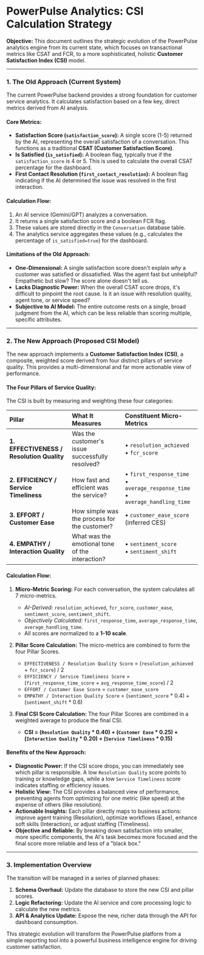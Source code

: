# PowerPulse Analytics: CSI Calculation Strategy

**Objective:** This document outlines the strategic evolution of the PowerPulse analytics engine from its current state, which focuses on transactional metrics like CSAT and FCR, to a more sophisticated, holistic **Customer Satisfaction Index (CSI)** model.

---

### **1. The Old Approach (Current System)**

The current PowerPulse backend provides a strong foundation for customer service analytics. It calculates satisfaction based on a few key, direct metrics derived from AI analysis.

#### **Core Metrics:**

*   **Satisfaction Score (`satisfaction_score`):** A single score (1-5) returned by the AI, representing the overall satisfaction of a conversation. This functions as a traditional **CSAT (Customer Satisfaction Score)**.
*   **Is Satisfied (`is_satisfied`):** A boolean flag, typically true if the `satisfaction_score` is 4 or 5. This is used to calculate the overall CSAT percentage for the dashboard.
*   **First Contact Resolution (`first_contact_resolution`):** A boolean flag indicating if the AI determined the issue was resolved in the first interaction.

#### **Calculation Flow:**

1.  An AI service (Gemini/GPT) analyzes a conversation.
2.  It returns a single satisfaction score and a boolean FCR flag.
3.  These values are stored directly in the `Conversation` database table.
4.  The analytics service aggregates these values (e.g., calculates the percentage of `is_satisfied=true`) for the dashboard.

#### **Limitations of the Old Approach:**

*   **One-Dimensional:** A single satisfaction score doesn't explain *why* a customer was satisfied or dissatisfied. Was the agent fast but unhelpful? Empathetic but slow? The score alone doesn't tell us.
*   **Lacks Diagnostic Power:** When the overall CSAT score drops, it's difficult to pinpoint the root cause. Is it an issue with resolution quality, agent tone, or service speed?
*   **Subjective to AI Model:** The entire outcome rests on a single, broad judgment from the AI, which can be less reliable than scoring multiple, specific attributes.

---

### **2. The New Approach (Proposed CSI Model)**

The new approach implements a **Customer Satisfaction Index (CSI)**, a composite, weighted score derived from four distinct pillars of service quality. This provides a multi-dimensional and far more actionable view of performance.

#### **The Four Pillars of Service Quality:**

The CSI is built by measuring and weighting these four categories:

| Pillar | What It Measures | Constituent Micro-Metrics |
| :--- | :--- | :--- |
| **1. EFFECTIVENESS / Resolution Quality** | Was the customer's issue successfully resolved? | • `resolution_achieved`<br>• `fcr_score` |
| **2. EFFICIENCY / Service Timeliness** | How fast and efficient was the service? | • `first_response_time`<br>• `average_response_time` <br>• `average_handling_time` |
| **3. EFFORT / Customer Ease** | How simple was the process for the customer? | • `customer_ease_score` (inferred CES) |
| **4. EMPATHY / Interaction Quality** | What was the emotional tone of the interaction? | • `sentiment_score`<br>• `sentiment_shift` |

#### **Calculation Flow:**

1.  **Micro-Metric Scoring:** For each conversation, the system calculates all 7 micro-metrics.
    *   *AI-Derived:* `resolution_achieved`, `fcr_score`, `customer_ease`, `sentiment_score`, `sentiment_shift`.
    *   *Objectively Calculated:* `first_response_time`, `average_response_time`, `average_handling_time`.
    *   All scores are normalized to a **1-10 scale**.

2.  **Pillar Score Calculation:** The micro-metrics are combined to form the four Pillar Scores.
    *   `EFFECTIVENESS / Resolution Quality Score` = (`resolution_achieved` + `fcr_score`) / 2
    *   `EFFICIENCY / Service Timeliness Score` = (`first_response_time_score` + `avg_response_time_score`) / 2
    *   `EFFORT / Customer Ease Score` = `customer_ease_score`
    *   `EMPATHY / Interaction Quality Score` = (`sentiment_score` \* 0.4) + (`sentiment_shift` \* 0.6)

3.  **Final CSI Score Calculation:** The four Pillar Scores are combined in a weighted average to produce the final CSI.
    *   **CSI = (`Resolution Quality` \* 0.40) + (`Customer Ease` \* 0.25) + (`Interaction Quality` \* 0.20) + (`Service Timeliness` \* 0.15)**

#### **Benefits of the New Approach:**

*   **Diagnostic Power:** If the CSI score drops, you can immediately see which pillar is responsible. A low `Resolution Quality` score points to training or knowledge gaps, while a low `Service Timeliness` score indicates staffing or efficiency issues.
*   **Holistic View:** The CSI provides a balanced view of performance, preventing agents from optimizing for one metric (like speed) at the expense of others (like resolution).
*   **Actionable Insights:** Each pillar directly maps to business actions: improve agent training (Resolution), optimize workflows (Ease), enhance soft skills (Interaction), or adjust staffing (Timeliness).
*   **Objective and Reliable:** By breaking down satisfaction into smaller, more specific components, the AI's task becomes more focused and the final score more reliable and less of a "black box."

---

### **3. Implementation Overview**

The transition will be managed in a series of planned phases:
1.  **Schema Overhaul:** Update the database to store the new CSI and pillar scores.
2.  **Logic Refactoring:** Update the AI service and core processing logic to calculate the new metrics.
3.  **API & Analytics Update:** Expose the new, richer data through the API for dashboard consumption.

This strategic evolution will transform the PowerPulse platform from a simple reporting tool into a powerful business intelligence engine for driving customer satisfaction.
